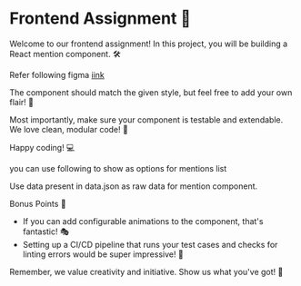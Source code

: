  # Frontend Assignment 🚀

 Welcome to our frontend assignment! In this project, you will be building a React mention component. 🛠️

 Refer following figma [iink](https://www.figma.com/file/EEmRktq44VPR3u8Lx7otOJ/Frontend-Assignment---Dropdown?type=design&t=YyUdu9qHBb3sS66T-6)

 The component should match the given style, but feel free to add your own flair! 🎨

 Most importantly, make sure your component is testable and extendable. We love clean, modular code! 🧹

 Happy coding! 💻

 you can use following to show as options for mentions list 

 Use data present in data.json as raw data for mention component.
 

 Bonus Points 🌟

 - If you can add configurable animations to the component, that's fantastic! 🎭
 - Setting up a CI/CD pipeline that runs your test cases and checks for linting errors would be super impressive! 🚀

 Remember, we value creativity and initiative. Show us what you've got! 💪
